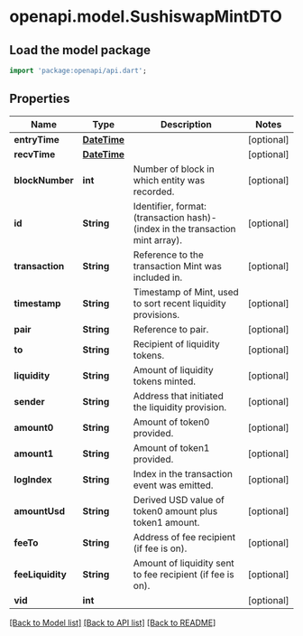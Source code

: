 # openapi.model.SushiswapMintDTO

## Load the model package
```dart
import 'package:openapi/api.dart';
```

## Properties
Name | Type | Description | Notes
------------ | ------------- | ------------- | -------------
**entryTime** | [**DateTime**](DateTime.md) |  | [optional] 
**recvTime** | [**DateTime**](DateTime.md) |  | [optional] 
**blockNumber** | **int** | Number of block in which entity was recorded. | [optional] 
**id** | **String** | Identifier, format: (transaction hash)-(index in the transaction mint array). | [optional] 
**transaction** | **String** | Reference to the transaction Mint was included in. | [optional] 
**timestamp** | **String** | Timestamp of Mint, used to sort recent liquidity provisions. | [optional] 
**pair** | **String** | Reference to pair. | [optional] 
**to** | **String** | Recipient of liquidity tokens. | [optional] 
**liquidity** | **String** | Amount of liquidity tokens minted. | [optional] 
**sender** | **String** | Address that initiated the liquidity provision. | [optional] 
**amount0** | **String** | Amount of token0 provided. | [optional] 
**amount1** | **String** | Amount of token1 provided. | [optional] 
**logIndex** | **String** | Index in the transaction event was emitted. | [optional] 
**amountUsd** | **String** | Derived USD value of token0 amount plus token1 amount. | [optional] 
**feeTo** | **String** | Address of fee recipient (if fee is on). | [optional] 
**feeLiquidity** | **String** | Amount of liquidity sent to fee recipient (if fee is on). | [optional] 
**vid** | **int** |  | [optional] 

[[Back to Model list]](../README.md#documentation-for-models) [[Back to API list]](../README.md#documentation-for-api-endpoints) [[Back to README]](../README.md)


